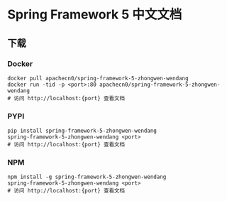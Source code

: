 # Spring Framework 5 中文文档

## 下载

### Docker

```
docker pull apachecn0/spring-framework-5-zhongwen-wendang
docker run -tid -p <port>:80 apachecn0/spring-framework-5-zhongwen-wendang
# 访问 http://localhost:{port} 查看文档
```

### PYPI

```
pip install spring-framework-5-zhongwen-wendang
spring-framework-5-zhongwen-wendang <port>
# 访问 http://localhost:{port} 查看文档
```

### NPM

```
npm install -g spring-framework-5-zhongwen-wendang
spring-framework-5-zhongwen-wendang <port>
# 访问 http://localhost:{port} 查看文档
```